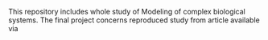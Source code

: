This repository includes whole study of Modeling of complex biological systems. The final project concerns reproduced study from article available via 
